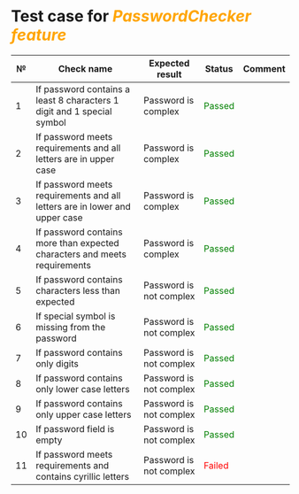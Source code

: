 # Test case for <font color = 'Orange'>_PasswordChecker feature_</font>

| №  | Check name                                                                 | Expected result         | Status                            | Comment                                                                                       |
|----|----------------------------------------------------------------------------|-------------------------|-----------------------------------|-----------------------------------------------------------------------------------------------|
| 1  | If password contains a least 8 characters 1 digit and 1 special symbol     | Password is complex     | <font color='Green'>Passed</font> |
| 2  | If password meets requirements and all letters are in upper case           | Password is complex     | <font color='Green'>Passed</font> |
| 3  | If password meets requirements and all letters are in lower and upper case | Password is complex     | <font color='Green'>Passed</font> |
| 4  | If password contains more than expected characters  and meets requirements | Password is complex     | <font color='Green'>Passed</font> |
| 5  | If password contains characters less than expected                         | Password is not complex | <font color='Green'>Passed</font> |
| 6  | If special symbol is missing from the password                             | Password is not complex | <font color='Green'>Passed</font> |
| 7  | If password contains only digits                                           | Password is not complex | <font color='Green'>Passed</font> |
| 8  | If password contains only lower case letters                               | Password is not complex | <font color='Green'>Passed</font> |
| 9  | If password contains only upper case letters                               | Password is not complex | <font color='Green'>Passed</font> |
| 10 | If password field is empty                                                 | Password is not complex | <font color='Green'>Passed</font> |
| 11 | If password meets requirements and contains cyrillic letters               | Password is not complex | <font color='Red'>Failed</font>   | 
